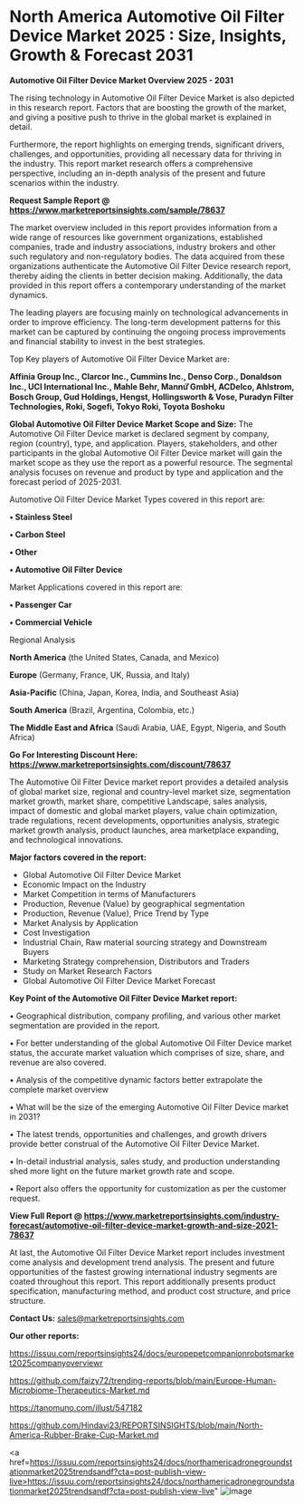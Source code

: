 # North America Automotive Oil Filter Device Market 2025 : Size, Insights, Growth & Forecast 2031

<Strong> Automotive Oil Filter Device Market Overview 2025 - 2031</strong>

The rising technology in Automotive Oil Filter Device Market is also depicted in this research report. Factors that are boosting the growth of the market, and giving a positive push to thrive in the global market is explained in detail.

Furthermore, the report highlights on emerging trends, significant drivers, challenges, and opportunities, providing all necessary data for thriving in the industry. This report market research offers a comprehensive perspective, including an in-depth analysis of the present and future scenarios within the industry.

<strong>Request Sample Report @ <a href=https://www.marketreportsinsights.com/sample/78637>https://www.marketreportsinsights.com/sample/78637</a></strong>

The market overview included in this report provides information from a wide range of resources like government organizations, established companies, trade and industry associations, industry brokers and other such regulatory and non-regulatory bodies. The data acquired from these organizations authenticate the Automotive Oil Filter Device research report, thereby aiding the clients in better decision making. Additionally, the data provided in this report offers a contemporary understanding of the market dynamics.

The leading players are focusing mainly on technological advancements in order to improve efficiency. The long-term development patterns for this market can be captured by continuing the ongoing process improvements and financial stability to invest in the best strategies.

Top Key players of Automotive Oil Filter Device Market are:

<strong>Affinia Group Inc., Clarcor Inc., Cummins Inc., Denso Corp., Donaldson Inc., UCI International Inc., Mahle Behr, Mannứꙺ GmbH, ACDelco, Ahlstrom, Bosch Group, Gud Holdings, Hengst, Hollingsworth & Vose, Puradyn Filter Technologies, Roki, Sogefi, Tokyo Roki, Toyota Boshoku</strong>

<strong><b>Global Automotive Oil Filter Device Market Scope and Size:</b></strong>
The Automotive Oil Filter Device market is declared segment by company, region (country), type, and application. Players, stakeholders, and other participants in the global Automotive Oil Filter Device market will gain the market scope as they use the report as a powerful resource. The segmental analysis focuses on revenue and product by type and application and the forecast period of 2025-2031.

Automotive Oil Filter Device Market Types covered in this report are:

<strong>• Stainless Steel

• Carbon Steel

• Other

• Automotive Oil Filter Device</strong>

Market Applications covered in this report are:

<strong>• Passenger Car

• Commercial Vehicle</strong> 

Regional Analysis

<strong>North America</strong> (the United States, Canada, and Mexico)

<strong>Europe</strong> (Germany, France, UK, Russia, and Italy)

<strong>Asia-Pacific</strong> (China, Japan, Korea, India, and Southeast Asia)

<strong>South America</strong> (Brazil, Argentina, Colombia, etc.)

<strong>The Middle East and Africa</strong> (Saudi Arabia, UAE, Egypt, Nigeria, and South Africa)

<strong>Go For Interesting Discount Here: <a href=https://www.marketreportsinsights.com/discount/78637>https://www.marketreportsinsights.com/discount/78637</a></strong>

The Automotive Oil Filter Device market report provides a detailed analysis of global market size, regional and country-level market size, segmentation market growth, market share, competitive Landscape, sales analysis, impact of domestic and global market players, value chain optimization, trade regulations, recent developments, opportunities analysis, strategic market growth analysis, product launches, area marketplace expanding, and technological innovations.

<strong><b>Major factors covered in the report:</b></strong>
<ul>
  <li>Global Automotive Oil Filter Device Market </li>
  <li>Economic Impact on the Industry</li>
  <li>Market Competition in terms of Manufacturers</li>
  <li>Production, Revenue (Value) by geographical segmentation</li>
  <li>Production, Revenue (Value), Price Trend by Type</li>
  <li>Market Analysis by Application</li>
  <li>Cost Investigation</li>
  <li>Industrial Chain, Raw material sourcing strategy and Downstream Buyers</li>
  <li>Marketing Strategy comprehension, Distributors and Traders</li>
  <li>Study on Market Research Factors</li>
  <li>Global Automotive Oil Filter Device Market Forecast</li>
</ul>

<strong><b>Key Point of the Automotive Oil Filter Device Market report:</b></strong>

• Geographical distribution, company profiling, and various other market segmentation are provided in the report.

• For better understanding of the global Automotive Oil Filter Device market status, the accurate market valuation which comprises of size, share, and revenue are also covered.

• Analysis of the competitive dynamic factors better extrapolate the complete market overview

• What will be the size of the emerging Automotive Oil Filter Device market in 2031?

• The latest trends, opportunities and challenges, and growth drivers provide better construal of the Automotive Oil Filter Device Market.

• In-detail industrial analysis, sales study, and production understanding shed more light on the future market growth rate and scope.

• Report also offers the opportunity for customization as per the customer request.

<strong><b>View Full Report @ <a href=https://www.marketreportsinsights.com/industry-forecast/automotive-oil-filter-device-market-growth-and-size-2021-78637>https://www.marketreportsinsights.com/industry-forecast/automotive-oil-filter-device-market-growth-and-size-2021-78637</a></b></strong>


At last, the Automotive Oil Filter Device Market report includes investment come analysis and development trend analysis. The present and future opportunities of the fastest growing international industry segments are coated throughout this report. This report additionally presents product specification, manufacturing method, and product cost structure, and price structure.

<strong>Contact Us:</strong>
sales@marketreportsinsights.com

<strong>Our other reports:</strong>

<a href=https://issuu.com/reportsinsights24/docs/europepetcompanionrobotsmarket2025companyoverviewr>https://issuu.com/reportsinsights24/docs/europepetcompanionrobotsmarket2025companyoverviewr</a>

<a href=https://github.com/faizy72/trending-reports/blob/main/Europe-Human-Microbiome-Therapeutics-Market.md>https://github.com/faizy72/trending-reports/blob/main/Europe-Human-Microbiome-Therapeutics-Market.md</a>

<a href=https://tanomuno.com/illust/547182>https://tanomuno.com/illust/547182</a>

<a href=https://github.com/Hindavi23/REPORTSINSIGHTS/blob/main/North-America-Rubber-Brake-Cup-Market.md>https://github.com/Hindavi23/REPORTSINSIGHTS/blob/main/North-America-Rubber-Brake-Cup-Market.md</a>

<a href=https://issuu.com/reportsinsights24/docs/northamericadronegroundstationmarket2025trendsandf?cta=post-publish-view-live>https://issuu.com/reportsinsights24/docs/northamericadronegroundstationmarket2025trendsandf?cta=post-publish-view-live</a>"
![image](https://github.com/user-attachments/assets/568cf54c-9963-4584-9b6c-290ecd62ea91)
